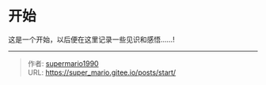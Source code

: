 # 开始


<!--more-->
这是一个开始，以后便在这里记录一些见识和感悟……!

---

> 作者: [supermario1990](https://github.com/supermario1990)  
> URL: https://super_mario.gitee.io/posts/start/  

